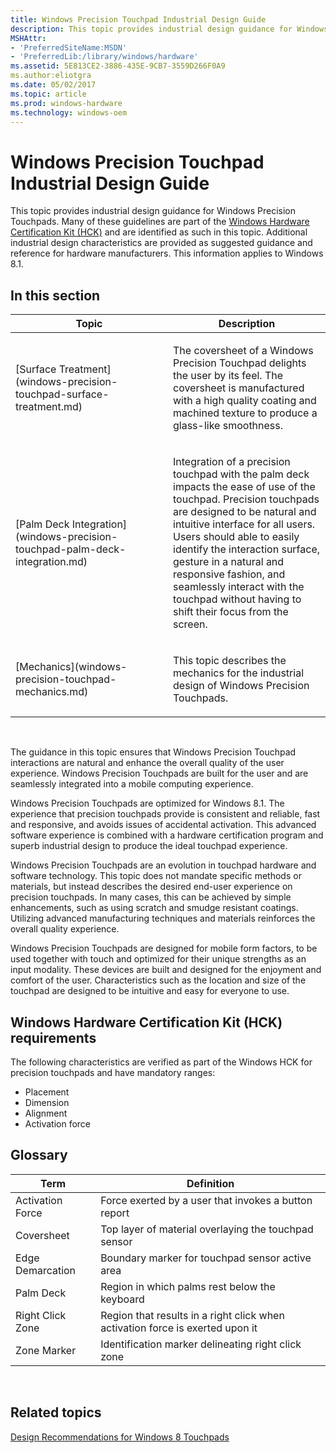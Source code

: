 ```yaml
---
title: Windows Precision Touchpad Industrial Design Guide
description: This topic provides industrial design guidance for Windows Precision Touchpads.
MSHAttr:
- 'PreferredSiteName:MSDN'
- 'PreferredLib:/library/windows/hardware'
ms.assetid: 5E813CE2-3886-435E-9CB7-3559D266F0A9
ms.author:eliotgra
ms.date: 05/02/2017
ms.topic: article
ms.prod: windows-hardware
ms.technology: windows-oem
---
```


# Windows Precision Touchpad Industrial Design Guide


This topic provides industrial design guidance for Windows Precision Touchpads. Many of these guidelines are part of the [Windows Hardware Certification Kit (HCK)](http://go.microsoft.com/fwlink/p/?LinkID=330443) and are identified as such in this topic. Additional industrial design characteristics are provided as suggested guidance and reference for hardware manufacturers. This information applies to Windows 8.1.

## In this section


<table>
<colgroup>
<col width="50%" />
<col width="50%" />
</colgroup>
<thead>
<tr class="header">
<th>Topic</th>
<th>Description</th>
</tr>
</thead>
<tbody>
<tr class="odd">
<td><p>[Surface Treatment](windows-precision-touchpad-surface-treatment.md)</p></td>
<td><p>The coversheet of a Windows Precision Touchpad delights the user by its feel. The coversheet is manufactured with a high quality coating and machined texture to produce a glass-like smoothness.</p></td>
</tr>
<tr class="even">
<td><p>[Palm Deck Integration](windows-precision-touchpad-palm-deck-integration.md)</p></td>
<td><p>Integration of a precision touchpad with the palm deck impacts the ease of use of the touchpad. Precision touchpads are designed to be natural and intuitive interface for all users. Users should able to easily identify the interaction surface, gesture in a natural and responsive fashion, and seamlessly interact with the touchpad without having to shift their focus from the screen.</p></td>
</tr>
<tr class="odd">
<td><p>[Mechanics](windows-precision-touchpad-mechanics.md)</p></td>
<td><p>This topic describes the mechanics for the industrial design of Windows Precision Touchpads.</p></td>
</tr>
</tbody>
</table>

 

The guidance in this topic ensures that Windows Precision Touchpad interactions are natural and enhance the overall quality of the user experience. Windows Precision Touchpads are built for the user and are seamlessly integrated into a mobile computing experience.

Windows Precision Touchpads are optimized for Windows 8.1. The experience that precision touchpads provide is consistent and reliable, fast and responsive, and avoids issues of accidental activation. This advanced software experience is combined with a hardware certification program and superb industrial design to produce the ideal touchpad experience.

Windows Precision Touchpads are an evolution in touchpad hardware and software technology. This topic does not mandate specific methods or materials, but instead describes the desired end-user experience on precision touchpads. In many cases, this can be achieved by simple enhancements, such as using scratch and smudge resistant coatings. Utilizing advanced manufacturing techniques and materials reinforces the overall quality experience.

Windows Precision Touchpads are designed for mobile form factors, to be used together with touch and optimized for their unique strengths as an input modality. These devices are built and designed for the enjoyment and comfort of the user. Characteristics such as the location and size of the touchpad are designed to be intuitive and easy for everyone to use.

## <a href="" id="windows-hardware-certification-kit--hck--requirements-"></a>Windows Hardware Certification Kit (HCK) requirements


The following characteristics are verified as part of the Windows HCK for precision touchpads and have mandatory ranges:

-   Placement
-   Dimension
-   Alignment
-   Activation force

## Glossary


| Term             | Definition                                                                    |
|------------------|-------------------------------------------------------------------------------|
| Activation Force | Force exerted by a user that invokes a button report                          |
| Coversheet       | Top layer of material overlaying the touchpad sensor                          |
| Edge Demarcation | Boundary marker for touchpad sensor active area                               |
| Palm Deck        | Region in which palms rest below the keyboard                                 |
| Right Click Zone | Region that results in a right click when activation force is exerted upon it |
| Zone Marker      | Identification marker delineating right click zone                            |

 

## Related topics


[Design Recommendations for Windows 8 Touchpads](http://go.microsoft.com/fwlink/p/?LinkID=389118)

 

 







